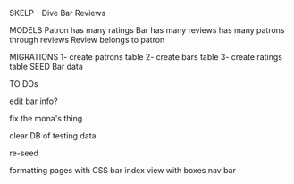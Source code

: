 SKELP - Dive Bar Reviews

MODELS
  Patron
    has many ratings
  Bar
    has many reviews
    has many patrons through reviews
  Review
    belongs to patron


MIGRATIONS
    1- create patrons table
    2- create bars table
    3- create ratings table
  SEED
    Bar data


TO DOs
  <!-- build in average rating -->
  <!-- add edit and delete capabilities for reviews, bars -->
  edit bar info?
  <!-- add review from bar page -->
  <!-- Build search page -->
  fix the mona's thing


  clear DB of testing data
  <!-- find better img_urls for seed bar data -->
  <!-- build out seed document with more robust data -->
  re-seed

  formatting
    pages with CSS
    bar index view with boxes
    nav bar
